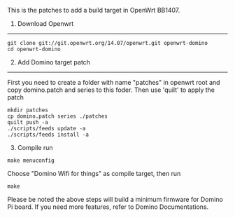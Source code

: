 This is the patches to add a build target in OpenWrt BB1407.

1. Download Openwrt
----------------
```
git clone git://git.openwrt.org/14.07/openwrt.git openwrt-domino
cd openwrt-domino
```

2. Add Domino target patch
----------------------------
First you need to create a folder with name "patches" in openwrt root and copy domino.patch and series to this foder. Then use 'quilt' to apply the patch
```
mkdir patches
cp domino.patch series ./patches
quilt push -a
./scripts/feeds update -a
./scripts/feeds install -a
```

3. Compile
run 
```
make menuconfig
```
Choose "Domino Wifi for things" as compile target, then run
```
make
```

Please be noted the above steps will build a minimum firmware for Domino Pi board. If you need more features, refer to Domino Documentations. 